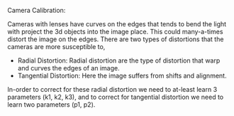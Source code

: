 

Camera Calibration:

Cameras with lenses have curves on the edges that tends to bend the light with project the 3d objects into the image 
place. This could many-a-times distort the image on the edges. There are two types of distortions that the cameras 
are more susceptible to,

   * Radial Distortion: Radial distortion are the type of distortion that warp and curves the edges of an image.
   * Tangential Distortion: Here the image suffers from shifts and alignment.
   
In-order to correct for these radial distortion we need to at-least learn 3 parameters (k1, k2, k3), and to correct 
for tangential distortion we need to learn two parameters (p1, p2).
   
   
   
      